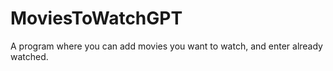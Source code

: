 # MoviesToWatchGPT
A program where you can add movies you want to watch, and enter already watched.
